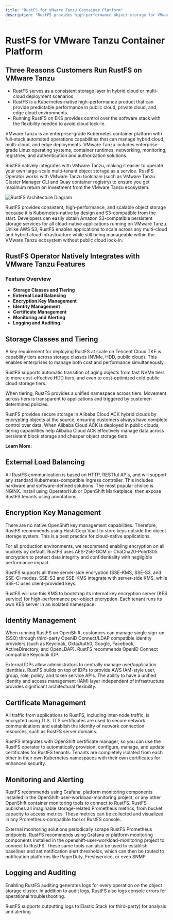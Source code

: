```yaml
---
title: "RustFS for VMware Tanzu Container Platform"
description: "RustFS provides high-performance object storage for VMware Tanzu with enterprise-grade features and multi-cloud capabilities."
---
```


# RustFS for VMware Tanzu Container Platform

## Three Reasons Customers Run RustFS on VMware Tanzu

- RustFS serves as a consistent storage layer in hybrid cloud or multi-cloud deployment scenarios
- RustFS is a Kubernetes-native high-performance product that can provide predictable performance in public cloud, private cloud, and edge cloud environments.
- Running RustFS on EKS provides control over the software stack with the flexibility needed to avoid cloud lock-in.

VMware Tanzu is an enterprise-grade Kubernetes container platform with full-stack automated operations capabilities that can manage hybrid cloud, multi-cloud, and edge deployments. VMware Tanzu includes enterprise-grade Linux operating systems, container runtimes, networking, monitoring, registries, and authentication and authorization solutions.

RustFS natively integrates with VMware Tanzu, making it easier to operate your own large-scale multi-tenant object storage as a service. RustFS Operator works with VMware Tanzu toolchain (such as VMware Tanzu Cluster Manager CLI and Quay container registry) to ensure you get maximum return on investment from the VMware Tanzu ecosystem.

![RustFS Architecture Diagram](images/sec1-1.png)

RustFS provides consistent, high-performance, and scalable object storage because it is Kubernetes-native by design and S3-compatible from the start. Developers can easily obtain Amazon S3-compatible persistent storage services for all cloud-native applications running on VMware Tanzu. Unlike AWS S3, RustFS enables applications to scale across any multi-cloud and hybrid cloud infrastructure while still being manageable within the VMware Tanzu ecosystem without public cloud lock-in.

## RustFS Operator Natively Integrates with VMware Tanzu Features

### Feature Overview

- **Storage Classes and Tiering**
- **External Load Balancing**
- **Encryption Key Management**
- **Identity Management**
- **Certificate Management**
- **Monitoring and Alerting**
- **Logging and Auditing**

## Storage Classes and Tiering

A key requirement for deploying RustFS at scale on Tencent Cloud TKE is capability tiers across storage classes (NVMe, HDD, public cloud). This enables enterprises to manage both cost and performance simultaneously.

RustFS supports automatic transition of aging objects from fast NVMe tiers to more cost-effective HDD tiers, and even to cost-optimized cold public cloud storage tiers.

When tiering, RustFS provides a unified namespace across tiers. Movement across tiers is transparent to applications and triggered by customer-determined policies.

RustFS provides secure storage in Alibaba Cloud ACK hybrid clouds by encrypting objects at the source, ensuring customers always have complete control over data. When Alibaba Cloud ACK is deployed in public clouds, tiering capabilities help Alibaba Cloud ACK effectively manage data across persistent block storage and cheaper object storage tiers.

**Learn More:**

## External Load Balancing

All RustFS communication is based on HTTP, RESTful APIs, and will support any standard Kubernetes-compatible ingress controller. This includes hardware and software-defined solutions. The most popular choice is NGINX. Install using OperatorHub or OpenShift Marketplace, then expose RustFS tenants using annotations.

## Encryption Key Management

There are no native OpenShift key management capabilities. Therefore, RustFS recommends using HashiCorp Vault to store keys outside the object storage system. This is a best practice for cloud-native applications.

For all production environments, we recommend enabling encryption on all buckets by default. RustFS uses AES-256-GCM or ChaCha20-Poly1305 encryption to protect data integrity and confidentiality with negligible performance impact.

RustFS supports all three server-side encryption (SSE-KMS, SSE-S3, and SSE-C) modes. SSE-S3 and SSE-KMS integrate with server-side KMS, while SSE-C uses client-provided keys.

RustFS will use this KMS to bootstrap its internal key encryption server (KES service) for high-performance per-object encryption. Each tenant runs its own KES server in an isolated namespace.

## Identity Management

When running RustFS on OpenShift, customers can manage single sign-on (SSO) through third-party OpenID Connect/LDAP compatible identity providers (such as Keycloak, Okta/Auth0, Google, Facebook, ActiveDirectory, and OpenLDAP). RustFS recommends OpenID Connect compatible Keycloak IDP.

External IDPs allow administrators to centrally manage user/application identities. RustFS builds on top of IDPs to provide AWS IAM-style user, group, role, policy, and token service APIs. The ability to have a unified identity and access management (IAM) layer independent of infrastructure provides significant architectural flexibility.

## Certificate Management

All traffic from applications to RustFS, including inter-node traffic, is encrypted using TLS. TLS certificates are used to secure network communications and establish the identity of network connection resources, such as RustFS server domains.

RustFS integrates with OpenShift certificate manager, so you can use the RustFS operator to automatically provision, configure, manage, and update certificates for RustFS tenants. Tenants are completely isolated from each other in their own Kubernetes namespaces with their own certificates for enhanced security.

## Monitoring and Alerting

RustFS recommends using Grafana, platform monitoring components installed in the OpenShift-user-workload-monitoring project, or any other OpenShift container monitoring tools to connect to RustFS. RustFS publishes all imaginable storage-related Prometheus metrics, from bucket capacity to access metrics. These metrics can be collected and visualized in any Prometheus-compatible tool or RustFS console.

External monitoring solutions periodically scrape RustFS Prometheus endpoints. RustFS recommends using Grafana or platform monitoring components installed in the openshift-user-workload-monitoring project to connect to RustFS. These same tools can also be used to establish baselines and set notification alert thresholds, which can then be routed to notification platforms like PagerDuty, Freshservice, or even SNMP.

## Logging and Auditing

Enabling RustFS auditing generates logs for every operation on the object storage cluster. In addition to audit logs, RustFS also logs console errors for operational troubleshooting.

RustFS supports outputting logs to Elastic Stack (or third-party) for analysis and alerting.
